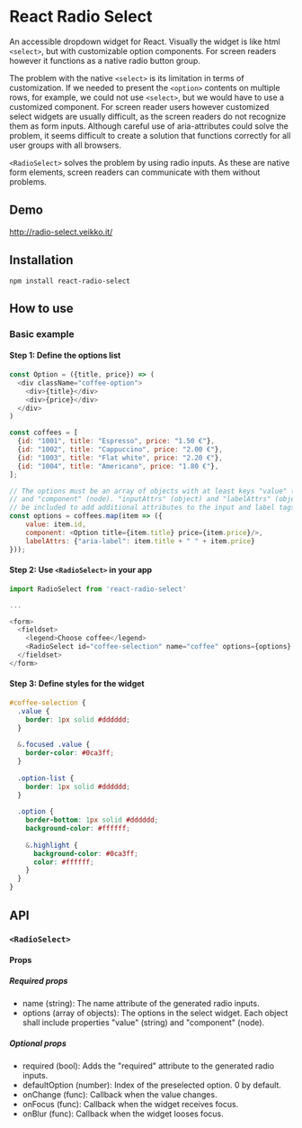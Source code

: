 # React Radio Select

An accessible dropdown widget for React. Visually the widget is like html `<select>`, but with customizable
option components. For screen readers however it functions as a native radio button group.

The problem with the native `<select>` is its limitation in terms of customization. If we needed to present 
the `<option>` contents on multiple rows, for example, we could not use `<select>`, but we would have to use
a customized component. For screen reader users however customized select widgets are usually difficult, as 
the screen readers do not recognize them as form inputs. Although careful use of aria-attributes could solve 
the problem, it seems difficult to create a solution that functions correctly for all user groups with all 
browsers.

`<RadioSelect>` solves the problem by using radio inputs. As these are native form elements, screen readers
can communicate with them without problems.


## Demo
http://radio-select.veikko.it/

## Installation
``` 
npm install react-radio-select  
```

## How to use
### Basic example

#### Step 1: Define the options list
```js
const Option = ({title, price}) => (
  <div className="coffee-option">
    <div>{title}</div>
    <div>{price}</div>
  </div>
)

const coffees = [
  {id: "1001", title: "Espresso", price: "1.50 €"},
  {id: "1002", title: "Cappuccino", price: "2.00 €"},
  {id: "1003", title: "Flat white", price: "2.20 €"},
  {id: "1004", title: "Americano", price: "1.80 €"},
];

// The options must be an array of objects with at least keys "value" (string) 
// and "component" (node). "inputAttrs" (object) and "labelAttrs" (object) may 
// be included to add additional attributes to the input and label tags.
const options = coffees.map(item => ({
    value: item.id,
    component: <Option title={item.title} price={item.price}/>,
    labelAttrs: {"aria-label": item.title + " " + item.price}
}));
```

#### Step 2: Use `<RadioSelect>` in your app

```js
import RadioSelect from 'react-radio-select'

...

<form>
  <fieldset>
    <legend>Choose coffee</legend>
    <RadioSelect id="coffee-selection" name="coffee" options={options} />
  </fieldset>
</form>
```

#### Step 3: Define styles for the widget

```scss
#coffee-selection {
  .value {
    border: 1px solid #dddddd;
  }
  
  &.focused .value {
    border-color: #0ca3ff;
  }
  
  .option-list {
    border: 1px solid #dddddd;
  }
  
  .option {
    border-bottom: 1px solid #dddddd;
    background-color: #ffffff;
    
    &.highlight {
      background-color: #0ca3ff;
      color: #ffffff;
    }
  }
}
```

## API

### `<RadioSelect>`

#### Props
##### Required props
- name (string): The name attribute of the generated radio inputs.
- options (array of objects): The options in the select widget. Each object shall include properties "value" (string) and "component" (node).

##### Optional props
- required (bool): Adds the "required" attribute to the generated radio inputs. 
- defaultOption (number): Index of the preselected option. 0 by default.
- onChange (func): Callback when the value changes.
- onFocus (func): Callback when the widget receives focus.
- onBlur (func): Callback when the widget looses focus.